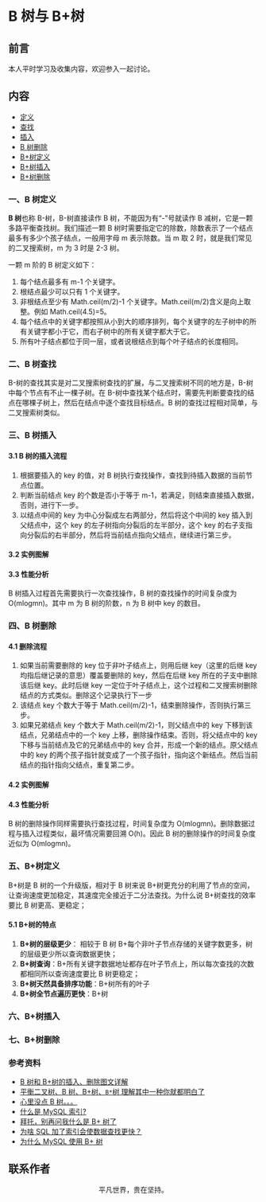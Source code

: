 # B 树与 B+树

## 前言

本人平时学习及收集内容，欢迎参入一起讨论。

## 内容

- [定义](#一、b-树定义)
- [查找](#二、b-树查找)
- [插入](#三、b-树插入)
- [B 树删除](#四、b-树删除)
- [B+树定义](#五、b-树定义)
- [B+树插入](#六、b-树插入)
- [B+树删除](#七、b-树删除)

### 一、B 树定义

**B 树**也称 B-树，B-树直接读作 B 树，不能因为有“-”号就读作 B 减树，它是一颗多路平衡查找树。我们描述一颗 B 树时需要指定它的除数，除数表示了一个结点最多有多少个孩子结点，一般用字母 m 表示除数。当 m 取 2 时，就是我们常见的二叉搜索树，m 为 3 时是 2-3 树。

一颗 m 阶的 B 树定义如下：

1. 每个结点最多有 m-1 个关键字。
2. 根结点最少可以只有 1 个关键字。
3. 非根结点至少有 Math.ceil(m/2)-1 个关键字。Math.ceil(m/2)含义是向上取整。例如 Math.ceil(4.5)=5。
4. 每个结点中的关键字都按照从小到大的顺序排列，每个关键字的左子树中的所有关键字都小于它，而右子树中的所有关键字都大于它。
5. 所有叶子结点都位于同一层，或者说根结点到每个叶子结点的长度相同。

### 二、B 树查找

B-树的查找其实是对二叉搜索树查找的扩展，与二叉搜索树不同的地方是，B-树中每个节点有不止一棵子树。在 B-树中查找某个结点时，需要先判断要查找的结点在哪棵子树上，然后在结点中逐个查找目标结点。B 树的查找过程相对简单，与二叉搜索树类似。

### 三、B 树插入

#### 3.1 B 树的插入流程

1. 根据要插入的 key 的值，对 B 树执行查找操作，查找到待插入数据的当前节点位置。
2. 判断当前结点 key 的个数是否小于等于 m-1，若满足，则结束直接插入数据，否则，进行下一步。
3. 以结点中间的 key 为中心分裂成左右两部分，然后将这个中间的 key 插入到父结点中，这个 key 的左子树指向分裂后的左半部分，这个 key 的右子支指向分裂后的右半部分，然后将当前结点指向父结点，继续进行第三步。

#### 3.2 实例图解

#### 3.3 性能分析

B 树插入过程首先需要执行一次查找操作，B 树的查找操作的时间复杂度为 O(mlogmn)。其中 m 为 B 树的阶数，n 为 B 树中 key 的数目。

### 四、B 树删除

#### 4.1 删除流程

1. 如果当前需要删除的 key 位于非叶子结点上，则用后继 key（这里的后继 key 均指后继记录的意思）覆盖要删除的 key，然后在后继 key 所在的子支中删除该后继 key。此时后继 key 一定位于叶子结点上，这个过程和二叉搜索树删除结点的方式类似。删除这个记录执行下一步
2. 该结点 key 个数大于等于 Math.ceil(m/2)-1，结束删除操作，否则执行第三步。
3. 如果兄弟结点 key 个数大于 Math.ceil(m/2)-1，则父结点中的 key 下移到该结点，兄弟结点中的一个 key 上移，删除操作结束。否则，将父结点中的 key 下移与当前结点及它的兄弟结点中的 key 合并，形成一个新的结点。原父结点中的 key 的两个孩子指针就变成了一个孩子指针，指向这个新结点。然后当前结点的指针指向父结点，重复第二步。

#### 4.2 实例图解

#### 4.3 性能分析

B 树的删除操作同样需要执行查找过程，时间复杂度为 O(mlogmn)。删除数据过程与插入过程类似，最坏情况需要回溯 O(h)。因此 B 树的删除操作的时间复杂度近似为 O(mlogmn)。

### 五、B+树定义

B+树是 B 树的一个升级版，相对于 B 树来说 B+树更充分的利用了节点的空间，让查询速度更加稳定，其速度完全接近于二分法查找。为什么说 B+树查找的效率要比 B 树更高、更稳定；

#### 5.1 B+树的特点

1. **B+树的层级更少**： 相较于 B 树 B+每个非叶子节点存储的关键字数更多，树的层级更少所以查询数据更快；
2. **B+树查询**：B+所有关键字数据地址都存在叶子节点上，所以每次查找的次数都相同所以查询速度要比 B 树更稳定；
3. **B+树天然具备排序功能**：B+树所有的叶子
4. **B+树全节点遍历更快**：B+树

### 六、B+树插入

### 七、B+树删除

### 参考资料

- [B 树和 B+树的插入、删除图文详解](https://www.cnblogs.com/nullzx/p/8729425.html)
- [平衡二叉树、B 树、B+树、`B*`树 理解其中一种你就都明白了](https://zhuanlan.zhihu.com/p/27700617)
- [心里没点 B 树。。。](https://mp.weixin.qq.com/s/5ERFlmeUGXnfQPAZBLn6RA)
- [什么是 MySQL 索引?](https://mp.weixin.qq.com/s/yxS4tpX_6fz9LBsh0UoHpw)
- [拜托，别再问我什么是 B+ 树了](https://mp.weixin.qq.com/s/Fu70CC8FoeVlHDfCYyZ-rg)
- [为啥 SQL 加了索引会使数据查找更快？](https://mp.weixin.qq.com/s/xVoMmBjFVJaUSadF1nEfeg)
- [为什么 MySQL 使用 B+ 树](https://mp.weixin.qq.com/s/1l2v1KtzkE9beO8CQnwfgA)

## 联系作者

<div align="center">
    <p>
        平凡世界，贵在坚持。
    </p>
    <img :src="$withBase('/about/contact.png')" />
</div>
